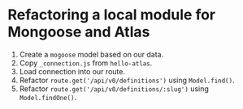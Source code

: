 # Refactoring a local module for Mongoose and Atlas
1. Create a `mogoose` model based on our data.
2. Copy `_connection.js` from `hello-atlas`.
3. Load connection into our route.
4. Refactor `route.get('/api/v0/definitions')` using `Model.find()`.
5. Refactor `route.get('/api/v0/definitions/:slug')` using `Model.findOne()`.